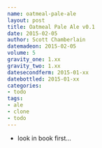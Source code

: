 ```yaml
---
name: oatmeal-pale-ale
layout: post
title: Oatmeal Pale Ale v0.1
date: 2015-02-05
author: Scott Chamberlain
datemadeon: 2015-02-05
volume: 5
gravity_one: 1.xx
gravity_two: 1.xx
datesecondferm: 2015-01-xx
datebottled: 2015-01-xx
categories:
- todo
tags: 
- ale
- clone
- todo
---
```


* look in book first...
